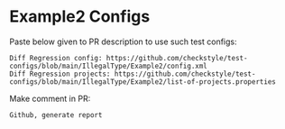# Example2 Configs
Paste below given to PR description to use such test configs:
```
Diff Regression config: https://github.com/checkstyle/test-configs/blob/main/IllegalType/Example2/config.xml
Diff Regression projects: https://github.com/checkstyle/test-configs/blob/main/IllegalType/Example2/list-of-projects.properties
```
Make comment in PR:
```
Github, generate report
```
